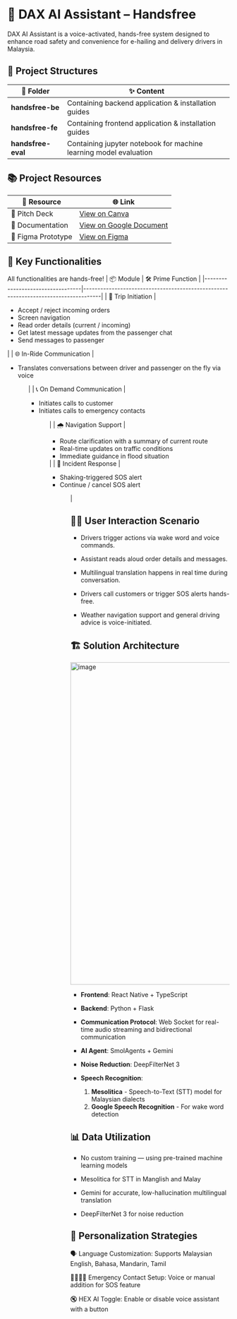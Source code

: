 # 🤖 DAX AI Assistant – Handsfree
DAX AI Assistant is a voice-activated, hands-free system designed to enhance road safety and convenience for e-hailing and delivery drivers in Malaysia.

## 📂 Project Structures

| 📁 Folder          |✨ Content                                                                                              |
|----------------------|---------------------------------------------------------------------------------------------------------|
|  **handsfree-be**     | Containing backend application & installation guides  |
|  **handsfree-fe**     | Containing frontend application & installation guides |
|  **handsfree-eval**   | Containing jupyter notebook for machine learning model evaluation |


## 📚 Project Resources

| 🔗 Resource          |🌐 Link                                                                                                 |
|----------------------|---------------------------------------------------------------------------------------------------------|
| 🧠 Pitch Deck     | [View on Canva](https://www.canva.com/design/DAGkZAjYwKw/5Xs-gyU3BhZAZKuO0wrJCQ/view?utm_content=DAGkZAjYwKw&utm_campaign=designshare&utm_medium=link2&utm_source=uniquelinks&utlId=he82ba88cc3) |
| 📃 Documentation     | [View on Google Document](https://docs.google.com/document/d/1TX2a6lx0_AFkOTKpydGjF57h4HRl_6X5cUk275dIC6g/edit?tab=t.0) |
| 🎨 Figma Prototype   | [View on Figma](https://www.figma.com/design/iMYYMaCDqtL5fQEn8U7n9C/UM-Hackathon?node-id=0-1&t=SDS0En4heBDCH6Sb-1) |


## 🧩 Key Functionalities
All functionalities are hands-free!
| 📦 Module                        | 🛠️ Prime Function                                                                 |
|----------------------------------|------------------------------------------------------------------------------------|
| 📢 Trip Initiation       | <ul> <li>Accept / reject incoming orders</li> <li>Screen navigation</li> <li>Read order details (current / incoming)</li> <li> Get latest message updates from the passenger chat </li> <li>Send messages to passenger </li> </ul>        |
| 🌐 In-Ride Communication   | <ul> <li>Translates conversations between driver and passenger on the fly via voice </li> <ul>        |
| 📞 On Demand Communication         |  <ul> <li> Initiates calls to customer</li> <li> Initiates calls to emergency contacts</li> <ul>          |
| 🌧️ Navigation Support         | <ul> <li> Route clarification with a summary of current route</li> <li> Real-time updates on traffic conditions   </li> <li> Immediate guidance in flood situation   </li> </ul>                    |
| 🚨 Incident Response | <ul> <li> Shaking-triggered SOS alert</li> <li> Continue / cancel SOS alert</li> <ul>              |


## 🧑‍💻 User Interaction Scenario
- Drivers trigger actions via wake word and voice commands.

- Assistant reads aloud order details and messages.
  
- Multilingual translation happens in real time during conversation.

- Drivers call customers or trigger SOS alerts hands-free.

- Weather navigation support and general driving advice is voice-initiated.


## 🏗️ Solution Architecture
<img width="731" alt="image" src="https://github.com/user-attachments/assets/e7757697-2dc0-4f7c-9921-d4454989e146" />


- **Frontend**: React Native + TypeScript

- **Backend**: Python + Flask

- **Communication Protocol**: Web Socket for real-time audio streaming and bidirectional communication

- **AI Agent**: SmolAgents + Gemini 
  
- **Noise Reduction**: DeepFilterNet 3

- **Speech Recognition**: 
   1) **Mesolitica** - Speech-to-Text (STT) model for Malaysian dialects
   2) **Google Speech Recognition** - For wake word detection


## 📊 Data Utilization
- No custom training — using pre-trained machine learning models

- Mesolitica for STT in Manglish and Malay

- Gemini for accurate, low-hallucination multilingual translation

- DeepFilterNet 3 for noise reduction


## 🎯 Personalization Strategies
🗣️ Language Customization: Supports Malaysian English, Bahasa, Mandarin, Tamil

👨‍👩‍👧‍👦 Emergency Contact Setup: Voice or manual addition for SOS feature

🔇 HEX AI Toggle: Enable or disable voice assistant with a button
